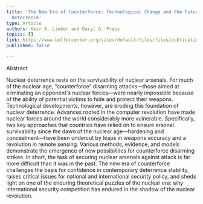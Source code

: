 ```yaml
---
title: 'The New Era of Counterforce: Technological Change and the Future of Nuclear
  Deterrence'
type: Article
authors: Keir A. Lieber and Daryl G. Press
topics: []
link: https://www.belfercenter.org/sites/default/files/files/publication/isec_a_00273_LieberPress.pdf
published: false

---
```

Abstract

Nuclear deterrence rests on the survivability of nuclear arsenals. For much of the nuclear age, “counterforce” disarming attacks—those aimed at eliminating an opponent's nuclear forces—were nearly impossible because of the ability of potential victims to hide and protect their weapons. Technological developments, however, are eroding this foundation of nuclear deterrence. Advances rooted in the computer revolution have made nuclear forces around the world considerably more vulnerable. Specifically, two key approaches that countries have relied on to ensure arsenal survivability since the dawn of the nuclear age—hardening and concealment—have been undercut by leaps in weapons accuracy and a revolution in remote sensing. Various methods, evidence, and models demonstrate the emergence of new possibilities for counterforce disarming strikes. In short, the task of securing nuclear arsenals against attack is far more difficult than it was in the past. The new era of counterforce challenges the basis for confidence in contemporary deterrence stability, raises critical issues for national and international security policy, and sheds light on one of the enduring theoretical puzzles of the nuclear era: why international security competition has endured in the shadow of the nuclear revolution.